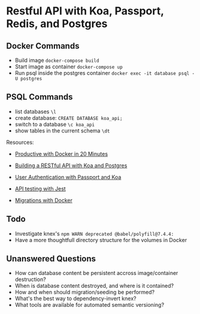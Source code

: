 # Restful API with Koa, Passport, Redis, and Postgres

## Docker Commands
* Build image `docker-compose build`
* Start image as container `docker-compose up`
* Run psql inside the postgres container `docker exec -it database psql -U postgres`

## PSQL Commands
* list databases `\l`
* create database: `CREATE DATABASE koa_api;`
* switch to a database `\c koa_api`
* show tables in the current schema `\dt`

Resources:
* [Productive with Docker in 20 Minutes](https://engineering.circle.com/productive-with-docker-in-20-minutes-8997297a35bb)

* [Building a RESTful API with Koa and Postgres](http://mherman.org/blog/2017/08/23/building-a-restful-api-with-koa-and-postgres)

* [User Authentication with Passport and Koa](http://mherman.org/blog/2018/01/02/user-authentication-with-passport-and-koa)

* [API testing with Jest](https://hackernoon.com/api-testing-with-jest-d1ab74005c0a)

* [Migrations with Docker](https://stackoverflow.com/questions/33992867/how-do-you-perform-django-database-migrations-when-using-docker-compose)

## Todo
* Investigate knex's `npm WARN deprecated @babel/polyfill@7.4.4: `
* Have a more thoughtfull directory structure for the volumes in Docker

## Unanswered Questions
* How can database content be persistent accross image/container destruction?
* When is database content destroyed, and where is it contained?
* How and when should migration/seeding be performed?
* What's the best way to dependency-invert knex?
* What tools are available for automated semantic versioning?
